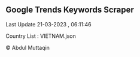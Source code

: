 

## Google Trends Keywords Scraper 
 
Last Update 21-03-2023 , 06:11:46

Country List :
VIETNAM.json



© Abdul Muttaqin 

